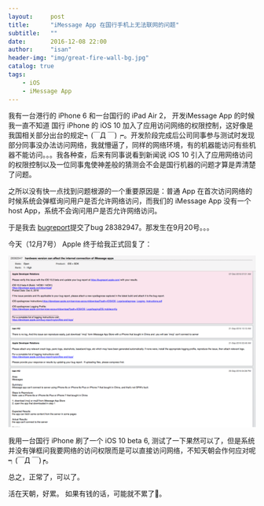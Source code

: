 ```yaml
---
layout:     post
title:      "iMessage App 在国行手机上无法联网的问题"
subtitle:   ""
date:       2016-12-08 22:00
author:     "isan"
header-img: "img/great-fire-wall-bg.jpg"
catalog: true
tags:
	- iOS
    - iMessage App
---
```


我有一台港行的 iPhone 6 和一台国行的 iPad Air 2， 开发iMessage App 的时候我一直不知道 国行 iPhone 的 iOS 10 加入了应用访问网络的权限控制，这好像是我国相关部分出台的规定┑(￣Д ￣)┍。开发阶段完成后公司同事参与测试时发现部分同事没办法访问网络，我就懵逼了，同样的网络环境，有的机器能访问有些机器不能访问。。。我各种查，后来有同事说看到新闻说 iOS 10 引入了应用网络访问的权限控制以及一位同事鬼使神差般的猜测会不会是国行机器的问题才算是弄清楚了问题。

之所以没有快一点找到问题根源的一个重要原因是：普通 App 在首次访问网络的时候系统会弹框询问用户是否允许网络访问，而我们的 iMessage App 没有一个 host App，系统不会询问用户是否允许网络访问。

于是我去 [bugreport](https://bugreport.apple.com)提交了bug 28382947。那发生在9月20号。。。

今天（12月7号） Apple 终于给我正式回复了：

![img](/img/in-post/dev/iMessage-bug.png)

我用一台国行 iPhone 刷了一个 iOS 10 beta 6, 测试了一下果然可以了，但是系统并没有弹框问我要网络的访问权限而是可以直接访问网络，不知天朝会作何应对呢┑(￣Д ￣)┍。

总之，正常了，可以了。


活在天朝，好累。
如果有钱的话，可能就不累了🤔。